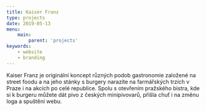 ```yaml
---
title: Kaiser Franz
type: projects
date: 2019-05-13
menu:
    main:
        parent: 'projects'
keywords:
    - website
    - branding
---
```


Kaiser Franz je originální koncept různých podob gastronomie založené na street foodu a na jeho stánky s burgery narazíte na farmářských trzích v Praze i na akcích po celé republice. Spolu s otevřením pražského bistra, kde si k burgeru můžete dát pivo z českých minipivovarů, přišla chuť i na změnu loga a spuštění webu.

<!--more-->

